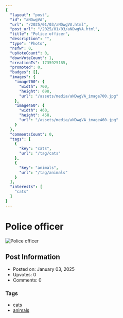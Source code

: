 ```yaml
---
{
  "layout": "post",
  "id": "aNDwgVA",
  "url": "/2025/01/03/aNDwgVA.html",
  "post_url": "/2025/01/03/aNDwgVA.html",
  "title": "Police officer",
  "description": "",
  "type": "Photo",
  "nsfw": 0,
  "upVoteCount": 0,
  "downVoteCount": 1,
  "creationTs": 1735925185,
  "promoted": 0,
  "badges": [],
  "images": {
    "image700": {
      "width": 700,
      "height": 698,
      "url": "/assets/media/aNDwgVA_image700.jpg"
    },
    "image460": {
      "width": 460,
      "height": 458,
      "url": "/assets/media/aNDwgVA_image460.jpg"
    }
  },
  "commentsCount": 0,
  "tags": [
    {
      "key": "cats",
      "url": "/tag/cats"
    },
    {
      "key": "animals",
      "url": "/tag/animals"
    }
  ],
  "interests": [
    "cats"
  ]
}
---
```


# Police officer

![Police officer](/assets/media/aNDwgVA_image700.jpg)

## Post Information

- Posted on: January 03, 2025
- Upvotes: 0
- Comments: 0

### Tags

- [cats](/tag/cats)
- [animals](/tag/animals)
